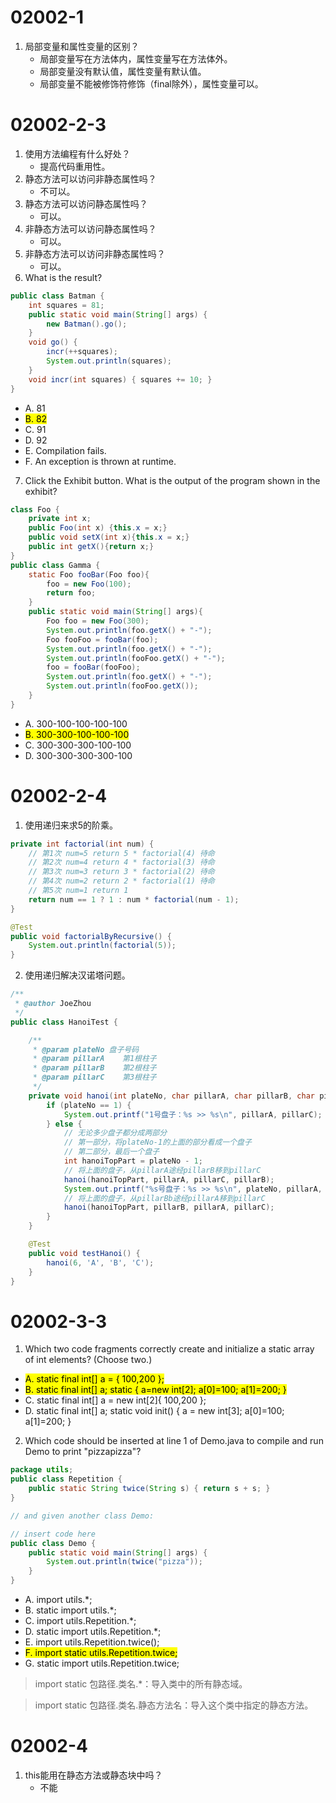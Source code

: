 # 02002-1
1. 局部变量和属性变量的区别？
    - 局部变量写在方法体内，属性变量写在方法体外。
    - 局部变量没有默认值，属性变量有默认值。
    - 局部变量不能被修饰符修饰（final除外），属性变量可以。

# 02002-2-3
1. 使用方法编程有什么好处？
    - 提高代码重用性。
2. 静态方法可以访问非静态属性吗？
    - 不可以。
3. 静态方法可以访问静态属性吗？
    - 可以。
4. 非静态方法可以访问静态属性吗？
    - 可以。
5. 非静态方法可以访问非静态属性吗？
    - 可以。
6. What is the result?
```java
public class Batman {
    int squares = 81;
    public static void main(String[] args) {
        new Batman().go();
    }
    void go() {
        incr(++squares);
        System.out.println(squares); 
    }
    void incr(int squares) { squares += 10; }
}
```
- A. 81
- <mark>B. 82</mark>
- C. 91
- D. 92
- E. Compilation fails.
- F. An exception is thrown at runtime.

7. Click the Exhibit button. What is the output of the program shown in the exhibit?
```java
class Foo {
    private int x;
    public Foo(int x) {this.x = x;}
    public void setX(int x){this.x = x;}
    public int getX(){return x;}
}
public class Gamma {
    static Foo fooBar(Foo foo){
        foo = new Foo(100);
        return foo;
    }
    public static void main(String[] args){
        Foo foo = new Foo(300);
        System.out.println(foo.getX() + "-");
        Foo fooFoo = fooBar(foo);
        System.out.println(foo.getX() + "-");
        System.out.println(fooFoo.getX() + "-");
        foo = fooBar(fooFoo);
        System.out.println(foo.getX() + "-");
        System.out.println(fooFoo.getX());
    }
}
```
- A. 300-100-100-100-100
- <mark>B. 300-300-100-100-100</mark>
- C. 300-300-300-100-100
- D. 300-300-300-300-100

# 02002-2-4
1. 使用递归来求5的阶乘。
```java
private int factorial(int num) {
    // 第1次 num=5 return 5 * factorial(4) 待命
    // 第2次 num=4 return 4 * factorial(3) 待命
    // 第3次 num=3 return 3 * factorial(2) 待命
    // 第4次 num=2 return 2 * factorial(1) 待命
    // 第5次 num=1 return 1
    return num == 1 ? 1 : num * factorial(num - 1);
}

@Test
public void factorialByRecursive() {
    System.out.println(factorial(5));
}
```

2. 使用递归解决汉诺塔问题。
```java
/**
 * @author JoeZhou
 */
public class HanoiTest {

    /**
     * @param plateNo 盘子号码
     * @param pillarA    第1根柱子
     * @param pillarB    第2根柱子
     * @param pillarC    第3根柱子
     */
    private void hanoi(int plateNo, char pillarA, char pillarB, char pillarC) {
        if (plateNo == 1) {
            System.out.printf("1号盘子：%s >> %s\n", pillarA, pillarC);
        } else {
            // 无论多少盘子都分成两部分
            // 第一部分，将plateNo-1的上面的部分看成一个盘子
            // 第二部分，最后一个盘子
            int hanoiTopPart = plateNo - 1;
            // 将上面的盘子，从pillarA途经pillarB移到pillarC
            hanoi(hanoiTopPart, pillarA, pillarC, pillarB);
            System.out.printf("%s号盘子：%s >> %s\n", plateNo, pillarA, pillarC);
            // 将上面的盘子，从pillarBb途经pillarA移到pillarC
            hanoi(hanoiTopPart, pillarB, pillarA, pillarC);
        }
    }

    @Test
    public void testHanoi() {
        hanoi(6, 'A', 'B', 'C');
    }
}
```

# 02002-3-3
1. Which two code fragments correctly create and initialize a static array of int elements? (Choose two.)
- <mark>A. static final int[] a = { 100,200 };</mark>
- <mark>B. static final int[] a; static { a=new int[2]; a[0]=100; a[1]=200; }</mark>
- C. static final int[] a = new int[2]{ 100,200 };
- D. static final int[] a; static void init() { a = new int[3]; a[0]=100; a[1]=200; }

2. Which code should be inserted at line 1 of Demo.java to compile and run Demo to print "pizzapizza"?
```java
package utils;
public class Repetition {
    public static String twice(String s) { return s + s; }
} 

// and given another class Demo: 

// insert code here
public class Demo {
    public static void main(String[] args) {
        System.out.println(twice("pizza"));
    }
}
```
- A. import utils.*;
- B. static import utils.*;
- C. import utils.Repetition.*;
- D. static import utils.Repetition.*;
- E. import utils.Repetition.twice();
- <mark>F. import static utils.Repetition.twice;</mark>
- G. static import utils.Repetition.twice;

> import static 包路径.类名.*：导入类中的所有静态域。

> import static 包路径.类名.静态方法名：导入这个类中指定的静态方法。

# 02002-4
1. this能用在静态方法或静态块中吗？
    - 不能